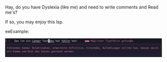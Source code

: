 Hay, do you have Dyslexia (like me) and need to write comments and Read me's? 

If so, you may enjoy this lsp.

eeExample:
 
![Example](assets/example.png "Example of the usage")

